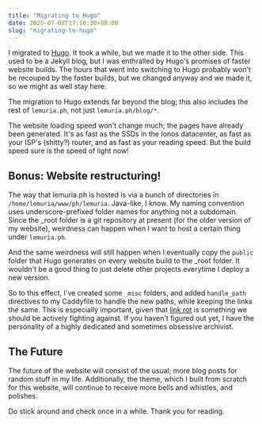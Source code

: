```yaml
---
title: "Migrating to Hugo"
date: 2025-07-08T17:16:30+08:00
slug: "migrating-to-hugo"
---
```


I migrated to [Hugo](https://gohugo.io/). It took a while, but we made it to the other side.
This used to be a Jekyll blog, but I was enthralled by Hugo's promises of faster website builds.
The hours that went into switching to Hugo probably won't be recouped by the faster builds, but
we changed anyway and we made it, so we might as well stay here.

The migration to Hugo extends far beyond the blog; this also includes the rest of `lemuria.ph`,
not just `lemuria.ph/blog/*`.

The website loading speed won't change much; the pages have already been generated. It's as fast
as the SSDs in the Ionos datacenter, as fast as your ISP's (shitty?) router, and as fast as your
reading speed. But the build speed sure is the speed of light now!

## Bonus: Website restructuring!

The way that lemuria.ph is hosted is via a bunch of directories in `/home/lemuria/www/ph/lemuria`.
Java-like, I know. My naming convention uses underscore-prefixed folder names for anything not a 
subdomain. Since the _root folder is a git repository at present (for the older version of my
website), weirdness can happen when I want to host a certain thing under `lemuria.ph`.

And the same weirdness will still happen when I eventually copy the `public` folder that Hugo
generates on every website build to the _root folder. It wouldn't be a good thing to just delete
other projects everytime I deploy a new version.

So to this effect, I've created some `_misc` folders, and added `handle_path` directives to my
Caddyfile to handle the new paths, while keeping the links the same. This is especially important,
given that [link rot](https://en.wikipedia.org/wiki/Link_rot) is something we should be actively
fighting against. If you haven't figured out yet, I have the personality of a highly dedicated
and sometimes obsessive archivist.

## The Future

The future of the website will consist of the usual; more blog posts for random stuff in my life.
Additionally, the theme, which I built from scratch for this website, will continue to receive
more bells and whistles, and polishes.

Do stick around and check once in a while. Thank you for reading.
